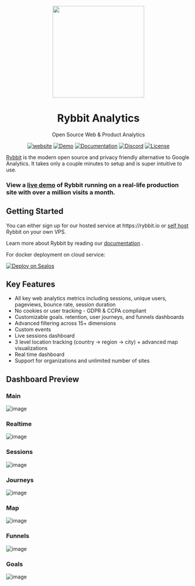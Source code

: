<p align="center">
  <img  src="https://github.com/user-attachments/assets/1425302a-40b6-4d97-bf4b-89927ea93fb9" height="250">
    <h1 align="center">
        Rybbit Analytics 
    </h1>
    <p align="center">
<p align="center">Open Source Web & Product Analytics</p>

<p align="center">
    <a href="https://rybbit.io" target="_blank"><img src="https://img.shields.io/static/v1?label=website&message=view&color=green" alt="website"></a>
    <a href="https://demo.rybbit.io/1" target="_blank"><img src="https://img.shields.io/static/v1?label=demo&message=view&color=green" alt="Demo"></a>
    <a href="https://rybbit.io/docs" target="_blank"><img src="https://img.shields.io/badge/docs-view-green" alt="Documentation"></a>
    <a href="https://discord.gg/DEhGb4hYBj" target="_blank"><img src="https://img.shields.io/badge/discord-join-green.svg?logo=discord&logoColor=white" alt="Discord"></a>
    <a href="https://github.com/rybbit-io/rybbit?tab=AGPL-3.0-1-ov-file" target="_blank"><img src="https://img.shields.io/static/v1?label=license&message=AGPL-3&color=green" alt="License"></a>
</p>

</p>

<a href="https://rybbit.io/" target="_blank">Rybbit</a> is the modern open source and privacy friendly alternative to Google Analytics. It takes only a couple minutes to setup and is super intuitive to use.

<h3>
View a <strong><a href="https://demo.rybbit.io/1">live demo</a></strong> of Rybbit running on a real-life production site with over a million visits a month. 
</h3>

<h2>Getting Started</h2>
You can either sign up for our hosted service at https://rybbit.io or <a href="https://rybbit.io/docs/self-hosting">self host</a> Rybbit on your own VPS.

Learn more about Rybbit by reading our <a href="https://rybbit.io/docs">documentation</a> .

For docker deployment on cloud service:

[![Deploy on Sealos](https://sealos.io/Deploy-on-Sealos.svg)](https://template.sealos.io/deploy?templateName=rybbit)

<h2>Key Features</h2>

- All key web analytics metrics including sessions, unique users, pageviews, bounce rate, session duration
- No cookies or user tracking - GDPR & CCPA compliant
- Customizable goals. retention, user journeys, and funnels dashboards
- Advanced filtering across 15+ dimensions
- Custom events
- Live sessions dashboard
- 3 level location tracking (country -> region -> city) + advanced map visualizations
- Real time dashboard
- Support for organizations and unlimited number of sites

<h2>Dashboard Preview</h2>

<h3>Main</h3>

![image](https://github.com/user-attachments/assets/7f2d3b79-90b6-496b-9b47-373ba1c62a7e)

<h3>Realtime</h3>

![image](https://github.com/user-attachments/assets/54996620-4eff-4ecc-9135-10ce21483f6a)

<h3>Sessions</h3>

![image](https://github.com/user-attachments/assets/b87769f3-650d-4069-9e18-5d59e41a175b)

<h3>Journeys</h3>

![image](https://github.com/user-attachments/assets/890f9de8-3025-4962-91c5-5a1b2ddf0d82)

<h3>Map</h3>

![image](https://github.com/user-attachments/assets/b1f7be89-ec8d-4ccc-9a87-45b0fb31d3a1)

<h3>Funnels</h3>

![image](https://github.com/user-attachments/assets/bad9e37c-1ff6-49b4-9285-6dde7f90051f)

<h3>Goals</h3>

![image](https://github.com/user-attachments/assets/60503585-5daf-4cfe-927e-4e149749f538)

